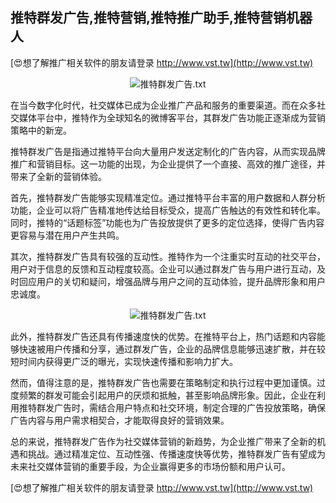 ## **推特群发广告,推特营销,推特推广助手,推特营销机器人**

[😍想了解推广相关软件的朋友请登录 http://www.vst.tw](http://www.vst.tw)

 <center><img src="https://vst.tw/MP4/tuiguang/png/6.png" alt="推特群发广告.txt"></center>

在当今数字化时代，社交媒体已成为企业推广产品和服务的重要渠道。而在众多社交媒体平台中，推特作为全球知名的微博客平台，其群发广告功能正逐渐成为营销策略中的新宠。

推特群发广告是指通过推特平台向大量用户发送定制化的广告内容，从而实现品牌推广和营销目标。这一功能的出现，为企业提供了一个直接、高效的推广途径，并带来了全新的营销体验。

首先，推特群发广告能够实现精准定位。通过推特平台丰富的用户数据和人群分析功能，企业可以将广告精准地传达给目标受众，提高广告触达的有效性和转化率。同时，推特的“话题标签”功能也为广告投放提供了更多的定位选择，使得广告内容更容易与潜在用户产生共鸣。

其次，推特群发广告具有较强的互动性。推特作为一个注重实时互动的社交平台，用户对于信息的反馈和互动程度较高。企业可以通过群发广告与用户进行互动，及时回应用户的关切和疑问，增强品牌与用户之间的互动体验，提升品牌形象和用户忠诚度。

 <center><img src="https://vst.tw/MP4/tuiguang/png/0.png" alt="推特群发广告.txt"></center>

此外，推特群发广告还具有传播速度快的优势。在推特平台上，热门话题和内容能够快速被用户传播和分享，通过群发广告，企业的品牌信息能够迅速扩散，并在较短时间内获得更广泛的曝光，实现快速传播和影响力扩大。

然而，值得注意的是，推特群发广告也需要在策略制定和执行过程中更加谨慎。过度频繁的群发可能会引起用户的厌烦和抵触，甚至影响品牌形象。因此，企业在利用推特群发广告时，需结合用户特点和社交环境，制定合理的广告投放策略，确保广告内容与用户需求相契合，才能取得良好的营销效果。

总的来说，推特群发广告作为社交媒体营销的新趋势，为企业推广带来了全新的机遇和挑战。通过精准定位、互动性强、传播速度快等优势，推特群发广告有望成为未来社交媒体营销的重要手段，为企业赢得更多的市场份额和用户认可。

[😍想了解推广相关软件的朋友请登录 http://www.vst.tw](http://www.vst.tw)



